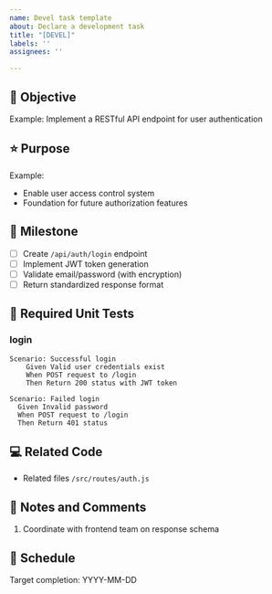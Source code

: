 ```yaml
---
name: Devel task template
about: Declare a development task
title: "[DEVEL]"
labels: ''
assignees: ''

---
```


## 🎯 Objective
<!-- Clear one-sentence description of what needs to be achieved -->
Example: Implement a RESTful API endpoint for user authentication

## ⭐️ Purpose
<!-- Why this task matters and how it connects to project goals -->
Example:
- Enable user access control system
- Foundation for future authorization features

## 📌 Milestone
<!-- Specific action items (checkboxes recommended) -->
- [ ] Create `/api/auth/login` endpoint
- [ ] Implement JWT token generation
- [ ] Validate email/password (with encryption)
- [ ] Return standardized response format

## 🧪 Required Unit Tests
<!-- Test scenarios that must be covered, descibe each below -->

### login
```gherkin
Scenario: Successful login
    Given Valid user credentials exist
    When POST request to /login
    Then Return 200 status with JWT token

Scenario: Failed login
  Given Invalid password
  When POST request to /login
  Then Return 401 status
```

## 💻 Related Code
<!-- Code locations and tech stack hints -->
- Related files `/src/routes/auth.js`

## 💬 Notes and Comments
<!-- Special considerations or collaboration tips -->
1. Coordinate with frontend team on response schema

## 📅 Schedule
Target completion: YYYY-MM-DD